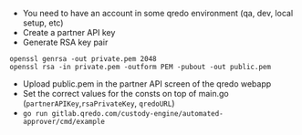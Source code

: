 
* You need to have an account in some qredo environment (qa, dev, local setup, etc)
* Create a partner API key
* Generate RSA key pair
```
openssl genrsa -out private.pem 2048
openssl rsa -in private.pem -outform PEM -pubout -out public.pem
```
* Upload public.pem in the partner API screen of the qredo webapp
* Set the correct values for the consts on top of main.go (`partnerAPIKey`,`rsaPrivateKey`, `qredoURL`)
* `go run gitlab.qredo.com/custody-engine/automated-approver/cmd/example`